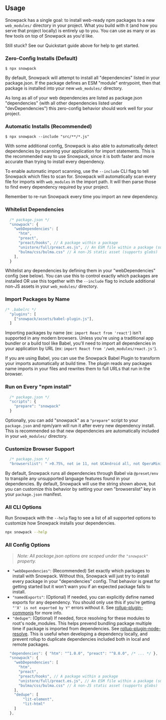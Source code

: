 ## Usage

Snowpack has a single goal: to install web-ready npm packages to a new `web_modules/` directory in your project. What you build with it (and how you serve that project locally) is entirely up to you. You can use as many or as few tools on top of Snowpack as you'd like. 

Still stuck? See our Quickstart guide above for help to get started.

### Zero-Config Installs (Default)

```
$ npx snowpack
```

By default, Snowpack will attempt to install all "dependencies" listed in your package.json. If the package defines an ESM "module" entrypoint, then that package is installed into your new `web_modules/` directory. 

As long as all of your web dependencies are listed as package.json "dependencies" (with all other dependencies listed under "devDependencies") this zero-config behavior should work well for your project.



### Automatic Installs (Recommended)

```
$ npx snowpack --include "src/**/*.js"
```

With some additional config, Snowpack is also able to automatically detect dependencies by scanning your application for import statements. This is the recommended way to use Snowpack, since it is both faster and more accurate than trying to install every dependency.

To enable automatic import scanning, use the `--include` CLI flag to tell Snowpack which files to scan for. Snowpack will automatically scan every file for imports with `web_modules` in the import path. It will then parse those to find every dependency required by your project.

Remember to re-run Snowpack every time you import an new dependency.


### Whitelist Dependencies

``` js
  /* package.json */
  "snowpack": {
    "webDependencies": [
      "htm",
      "preact",
      "preact/hooks", // A package within a package
      "unistore/full/preact.es.js", // An ESM file within a package (supports globs)
      "bulma/css/bulma.css" // A non-JS static asset (supports globs)
    ],
  }
```

Whitelist any dependencies by defining them in your "webDependencies" config (see below). You can use this to control exactly which packages are installed OR use this together with the   `--include` flag to include additional non-JS assets in your `web_modules/` directory.


### Import Packages by Name

``` js
/* .babelrc */
  "plugins": [
    ["snowpack/assets/babel-plugin.js"],
  ]
```

Importing packages by name (ex: `import React from 'react'`) isn't supported in any modern browsers. Unless you're using a traditional app bundler or a build tool like Babel, you'll need to import all dependencies in your application by URL (ex: `import React from '/web_modules/react.js'`).

If you are using Babel, you can use the Snowpack Babel Plugin to transform your imports automatically at build time. The plugin reads any packages name imports in your files and rewrites them to full URLs that run in the browser.


### Run on Every "npm install"

``` js
  /* package.json */
  "scripts": {
    "prepare": "snowpack"
  }
```

Optionally, you can add "snowpack" as a `"prepare"` script to your `package.json` and npm/yarn will run it after every new dependency install. This is recommended so that new dependencies are automatically included in your `web_modules/` directory.
    


### Customize Browser Support

```js
  /* package.json */
  "browserslist": " >0.75%, not ie 11, not UCAndroid all, not OperaMini all",
```

By default, Snowpack runs all dependencies through Babel via `@preset/env` to transpile any unsupported language features found in your dependencies. By default, Snowpack will use the string shown above, but you can customize this behavior by setting your own "browserslist" key in your `package.json` manifest.



### All CLI Options

Run Snowpack with the `--help` flag to see a list of all supported options to customize how Snowpack installs your dependencies.

```bash
npx snowpack --help
```


### All Config Options

> *Note: All package.json options are scoped under the `"snowpack"` property.*

* `"webDependencies"`: (Recommended) Set exactly which packages to install with Snowpack. Without this, Snowpack will just try to install every package in your "dependencies" config. That behavior is great for getting started but it won't warn you if an expected package fails to install. 
* `"namedExports"`: (Optional) If needed, you can explicitly define named exports for any dependency. You should only use this if you're getting `"'X' is not exported by Y"` errors without it. See [rollup-plugin-commonjs](https://github.com/rollup/rollup-plugin-commonjs#usage) for more info.
* `"dedupe"`: (Optional) If needed, force resolving for these modules to root's node_modules. This helps prevend bundling package multiple time if package is imported from dependencies. See [rollup-plugin-node-resolve](https://github.com/rollup/rollup-plugin-node-resolve#usage). This is useful when developing a dependency locally, and prevent rollup to duplicate dependencies included both in local and remote packages. 

```js
  "dependencies": { "htm": "^1.0.0", "preact": "^8.0.0", /* ... */ },
  "snowpack": {
    "webDependencies": [
      "htm",
      "preact",
      "preact/hooks", // A package within a package
      "unistore/full/preact.es.js", // An ESM file within a package (supports globs)
      "bulma/css/bulma.css" // A non-JS static asset (supports globs)
    ],
    "dedupe": [
        "lit-element",
        "lit-html" 
    ]
  },
```


